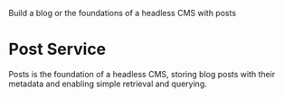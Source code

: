 Build a blog or the foundations of a headless CMS with posts

# Post Service

Posts is the foundation of a headless CMS, storing blog posts with their metadata and enabling simple retrieval and querying.

